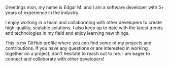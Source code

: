 Greetings mon, my name is Edgar M. and I am a software developer with 5+ years of experience in the industry.

I enjoy working in a team and collaborating with other developers to create high-quality, scalable solutions. I also keep up to date with the latest trends and technologies in my field and enjoy learning new things.

This is my GitHub profile where you can find some of my projects and contributions. If you have any questions or are interested in working together on a project, don't hesitate to reach out to me. I am eager to connect and collaborate with other developers!
